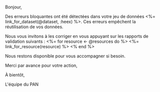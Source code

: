 Bonjour,

Des erreurs bloquantes ont été détectées dans votre jeu de données <%= link_for_dataset(@dataset, :heex) %>. Ces erreurs empêchent la réutilisation de vos données.

Nous vous invitons à les corriger en vous appuyant sur les rapports de validation suivants :
<%= for resource <- @resources do %>
<%= link_for_resource(resource) %>
<% end %>

Nous restons disponible pour vous accompagner si besoin.

Merci par avance pour votre action,

À bientôt,

L'équipe du PAN
